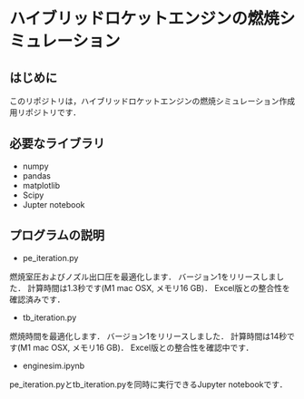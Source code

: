 # ハイブリッドロケットエンジンの燃焼シミュレーション

## はじめに
このリポジトリは，ハイブリッドロケットエンジンの燃焼シミュレーション作成用リポジトリです．

## 必要なライブラリ
- numpy
- pandas
- matplotlib
- Scipy
- Jupter notebook

## プログラムの説明
- pe_iteration.py

燃焼室圧およびノズル出口圧を最適化します．
バージョン1をリリースしました．
計算時間は1.3秒です(M1 mac OSX, メモリ16 GB)．
Excel版との整合性を確認済みです．

- tb_iteration.py

燃焼時間を最適化します．
バージョン1をリリースしました．
計算時間は14秒です(M1 mac OSX, メモリ16 GB)．
Excel版との整合性を確認中です．

- enginesim.ipynb

pe_iteration.pyとtb_iteration.pyを同時に実行できるJupyter notebookです．